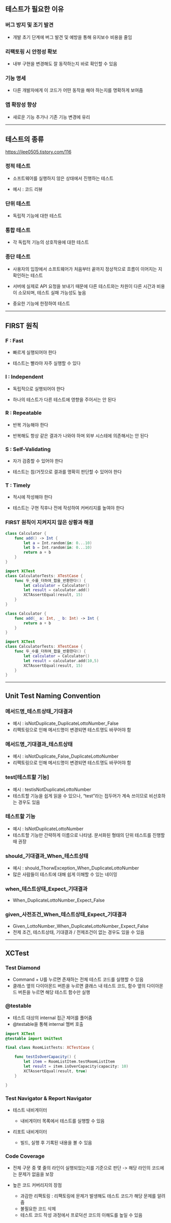 ## 테스트가 필요한 이유

### 버그 방지 및 조기 발견

- 개발 초기 단계에 버그 발견 및 예방을 통해 유지보수 비용을 줄임

### 리팩토링 시 안정성 확보

- 내부 구현을 변경해도 잘 동작하는지 바로 확인할 수 있음

### 기능 명세

- 다른 개발자에게 이 코드가 어떤 동작을 해야 하는지를 명확하게 보여줌

### 앱 확장성 향상

- 새로운 기능 추가나 기존 기능 변경에 유리

---

## 테스트의 종류

https://jlee0505.tistory.com/116

### 정적 테스트

- 소프트웨어를 실행하지 않은 상태에서 진행하는 테스트

- 예시 : 코드 리뷰

### 단위 테스트

- 독립적 기능에 대한 테스트

### 통합 테스트

- 각 독립적 기능의 상호작용에 대한 테스트

### 종단 테스트

- 사용자의 입장에서 소프트웨어가 처음부터 끝까지 정상적으로 흐름이 이어지는 지 확인하는 테스트

- 서버에 실제로 API 요청을 보내기 때문에 다른 테스트와는 차원이 다른 시간과 비용이 소모되며, 테스트 실패 가능성도 높음

- 중요한 기능에 한정하여 테스트

---

## FIRST 원칙

### F : Fast

- 빠르게 실행되어야 한다

- 테스트는 빨라야 자주 실행할 수 있다

### I : Independent

- 독립적으로 실행되어야 한다

- 하나의 테스트가 다른 테스트에 영향을 주어서는 안 된다

### R : Repeatable

- 반복 가능해야 한다

- 반복해도 항상 같은 결과가 나와야 하며 외부 시스테에 의존해서는 안 된다

### S : Self-Validating

- 자가 검증할 수 있어야 한다

- 테스트는 참/거짓으로 결과를 명확히 판단할 수 있어야 한다

### T : Timely

- 적시에 작성해야 한다

- 테스트는 구현 직후나 전에 작성하여 커버리지를 높여야 한다

### FIRST 원칙이 지켜지지 않은 상황과 해결

```swift
class Calculator {
    func add() -> Int {
        let a = Int.random(in: 0...10)
        let b = Int.random(in: 0...10)
        return a + b
    }
}

import XCTest
class CalculatorTests: XTestCase {
    func 두_수를_더하여_합을_반환한다() {
        let calculator = Calculator()
        let result = calculator.add()
        XCTAssertEqual(result, 15)
    }
}
```

```swift
class Calculator {
    func add(_ a: Int, _ b: Int) -> Int {
        return a + b
    }
}

import XCTest
class CalculatorTests: XTestCase {
    func 두_수를_더하여_합을_반환한다() {
        let calculator = Calculator()
        let result = calculator.add(10,5)
        XCTAssertEqual(result, 15)
    }
}
```

---

## Unit Test Naming Convention

### 메서드명_테스트상태_기대결과

- 예시 : isNotDuplicate_DuplicateLottoNumber_False
- 리팩토링으로 인해 메서드명이 변경되면 테스트명도 바꾸어야 함

### 메서드명_기대결과_테스트상태

- 예시 : isNotDuplicate_False_DuplicateLottoNumber
- 리팩토링으로 인해 메서드명이 변경되면 테스트명도 바꾸어야 함

### test[테스트할 기능]

- 예시 : testisNotDuplicateLottoNumber
- 테스트할 기능을 쉽게 읽을 수 있으나, “test”라는 접두어가 계속 쓰이므로 비선호하는 경우도 있음

### 테스트할 기능

- 예시 : IsNotDuplicateLottoNumber
- 테스트할 기능만 간략하게 이름으로 나타냄. 문서화된 형태의 단위 테스트를 진행할 때 권장

### should_기대결과_When_테스트상태

- 예시 : should_ThorwException_When_DuplicateLottoNumber
- 많은 사람들이 테스트에 대해 쉽게 이해할 수 있는 네이밍

### when_테스트상태_Expect_기대결과

- When_DuplicateLottoNumber_Expect_False

### given_사전조건_When_테스트상태_Expect_기대결과

- Given_LottoNumber_When_DuplicateLottoNumber_Expect_False
- 전제 조건, 테스트상태, 기대결과 / 전제조건이 없는 경우도 있을 수 있음

---

## XCTest

### Test Diamond
- Command + U를 누르면 존재하는 전체 테스트 코드를 실행할 수 있음
- 클래스 옆의 다이아몬드 버튼을 누르면 클래스 내 테스트 코드, 함수 옆의 다이아몬드 버튼을 누르면 해당 테스트 함수만 실행

### @testable
- 테스트 대상의 internal 접근 제어를 풀어줌
- @testable을 통해 internal 멤버 호출

```swift
import XCTest
@testable import UnitTest

final class RoomListTests: XCTestCase {

    func testIsOverCapacity() {
        let item = RoomListItem.testRoomListItem
        let result = item.isOverCapacity(capacity: 10)
        XCTAssertEqual(result, true)
    }

}
```

### Test Navigator & Report Navigator
- 테스트 내비게이터

  -  내비게이터 목록에서 테스트를 실행할 수 있음

- 리포트 내비게이터

  - 빌드, 실행 후 기록된 내용을 볼 수 있음

### Code Coverage
- 전체 구문 중 몇 줄의 라인이 실행되었는지를 기준으로 판단 -> 해당 라인의 코드에는 문제가 없음을 보장
- 높은 코드 커버리지의 장점

  - 과감한 리팩토링 : 리팩토링에 문제가 발생해도 테스트 코드가 해당 문제를 알려줌
  - 불필요한 코드 삭제
  - 테스트 코드 작성 과정에서 프로덕션 코드의 이해도를 높일 수 있음
